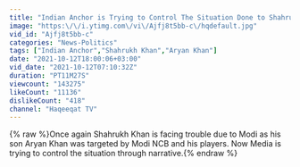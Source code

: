 ```yaml
---
title: "Indian Anchor is Trying to Control The Situation Done to Shahrukh Khan"
image: "https:\/\/i.ytimg.com\/vi\/Ajfj8t5bb-c\/hqdefault.jpg"
vid_id: "Ajfj8t5bb-c"
categories: "News-Politics"
tags: ["Indian Anchor","Shahrukh Khan","Aryan Khan"]
date: "2021-10-12T18:00:06+03:00"
vid_date: "2021-10-12T07:10:32Z"
duration: "PT11M27S"
viewcount: "143275"
likeCount: "11136"
dislikeCount: "418"
channel: "Haqeeqat TV"
---
```

{% raw %}Once again Shahrukh Khan is facing trouble due to Modi as his son Aryan Khan was targeted by Modi NCB and his players. Now Media is trying to control the situation through narrative.{% endraw %}
